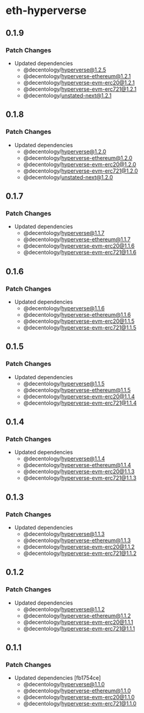 # eth-hyperverse

## 0.1.9

### Patch Changes

-   Updated dependencies
    -   @decentology/hyperverse@1.2.5
    -   @decentology/hyperverse-ethereum@1.2.1
    -   @decentology/hyperverse-evm-erc20@1.2.1
    -   @decentology/hyperverse-evm-erc721@1.2.1
    -   @decentology/unstated-next@1.2.1

## 0.1.8

### Patch Changes

-   Updated dependencies
    -   @decentology/hyperverse@1.2.0
    -   @decentology/hyperverse-ethereum@1.2.0
    -   @decentology/hyperverse-evm-erc20@1.2.0
    -   @decentology/hyperverse-evm-erc721@1.2.0
    -   @decentology/unstated-next@1.2.0

## 0.1.7

### Patch Changes

-   Updated dependencies
    -   @decentology/hyperverse@1.1.7
    -   @decentology/hyperverse-ethereum@1.1.7
    -   @decentology/hyperverse-evm-erc20@1.1.6
    -   @decentology/hyperverse-evm-erc721@1.1.6

## 0.1.6

### Patch Changes

-   Updated dependencies
    -   @decentology/hyperverse@1.1.6
    -   @decentology/hyperverse-ethereum@1.1.6
    -   @decentology/hyperverse-evm-erc20@1.1.5
    -   @decentology/hyperverse-evm-erc721@1.1.5

## 0.1.5

### Patch Changes

-   Updated dependencies
    -   @decentology/hyperverse@1.1.5
    -   @decentology/hyperverse-ethereum@1.1.5
    -   @decentology/hyperverse-evm-erc20@1.1.4
    -   @decentology/hyperverse-evm-erc721@1.1.4

## 0.1.4

### Patch Changes

-   Updated dependencies
    -   @decentology/hyperverse@1.1.4
    -   @decentology/hyperverse-ethereum@1.1.4
    -   @decentology/hyperverse-evm-erc20@1.1.3
    -   @decentology/hyperverse-evm-erc721@1.1.3

## 0.1.3

### Patch Changes

-   Updated dependencies
    -   @decentology/hyperverse@1.1.3
    -   @decentology/hyperverse-ethereum@1.1.3
    -   @decentology/hyperverse-evm-erc20@1.1.2
    -   @decentology/hyperverse-evm-erc721@1.1.2

## 0.1.2

### Patch Changes

-   Updated dependencies
    -   @decentology/hyperverse@1.1.2
    -   @decentology/hyperverse-ethereum@1.1.2
    -   @decentology/hyperverse-evm-erc20@1.1.1
    -   @decentology/hyperverse-evm-erc721@1.1.1

## 0.1.1

### Patch Changes

-   Updated dependencies [fb1754ce]
    -   @decentology/hyperverse@1.1.0
    -   @decentology/hyperverse-ethereum@1.1.0
    -   @decentology/hyperverse-evm-erc20@1.1.0
    -   @decentology/hyperverse-evm-erc721@1.1.0
